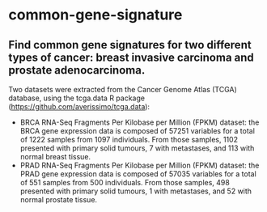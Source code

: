 # common-gene-signature

Find common gene signatures for two different types of cancer: breast invasive carcinoma and prostate adenocarcinoma.
---

Two datasets were extracted from the Cancer Genome Atlas (TCGA) database, using the tcga.data R package (https://github.com/averissimo/tcga.data): 
- BRCA RNA-Seq Fragments Per Kilobase per Million (FPKM) dataset: the BRCA gene expression data is composed of 57251 variables for a total of 1222 samples from 1097 individuals. From those samples, 1102 presented with primary solid tumours, 7 with metastases, and 113 with normal breast tissue.
- PRAD RNA-Seq Fragments Per Kilobase per Million (FPKM) dataset: the PRAD gene expression data is composed of 57035 variables for a total of 551 samples from 500 individuals. From those samples, 498 presented with primary solid tumours, 1 with metastases, and 52 with normal prostate tissue.
